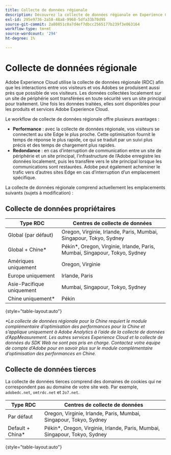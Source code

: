 ```yaml
---
title: Collecte de données régionale
description: Découvrez la collecte de données régionale en Experience Cloud.
exl-id: 295e9736-2a58-48a8-9968-5dfa33b70d95
source-git-commit: 2a80851c0a7d4ef7dbcc2565177b239f3e063164
workflow-type: tm+mt
source-wordcount: '294'
ht-degree: 1%

---
```


# Collecte de données régionale

Adobe Experience Cloud utilise la collecte de données régionale (RDC) afin que les interactions entre vos visiteurs et vos Adobes se produisent aussi près que possible de vos visiteurs. Les données collectées localement sur un site de périphérie sont transférées en toute sécurité vers un site principal pour traitement. Une fois les données traitées, elles sont disponibles pour les produits et services Adobe Experience Cloud.

Le workflow de collecte de données régionale offre plusieurs avantages :

* **Performance** : avec la collecte de données régionale, vos visiteurs se connectent au site Edge le plus proche. Cette optimisation fournit le temps de réponse le plus rapide, ce qui se traduit par un suivi plus précis et des temps de chargement plus rapides.
* **Redondance** : en cas d’interruption de communication entre un site de périphérie et un site principal, l’infrastructure de l’Adobe enregistre les données localement, puis les transfère vers le site principal lorsque les communications sont restaurées. Adobe peut également acheminer le trafic vers d’autres sites Edge en cas d’interruption d’un emplacement spécifique.

La collecte de données régionale comprend actuellement les emplacements suivants (sujets à modification) :

## Collecte de données propriétaires

| Type RDC | Centres de collecte de données |
| --- | --- |
| Global (par défaut) | Oregon, Virginie, Irlande, Paris, Mumbai, Singapour, Tokyo, Sydney |
| Global + Chine* | Pékin*, Oregon, Virginie, Irlande, Paris, Mumbai, Singapour, Tokyo, Sydney |
| Amériques uniquement | Oregon, Virginie |
| Europe uniquement | Irlande, Paris |
| Asie-Pacifique uniquement | Mumbai, Singapour, Tokyo, Sydney |
| Chine uniquement* | Pékin |

{style="table-layout:auto"}

_*La collecte de données régionale pour la Chine requiert le module complémentaire d’optimisation des performances pour la Chine et s’applique uniquement à Adobe Analytics à l’aide de la collecte de données d’AppMeasurement. Les autres services Experience Cloud et la collecte de données du SDK Web ne sont pas pris en charge. Contactez votre équipe de compte d’Adobe pour en savoir plus sur le module complémentaire d’optimisation des performances en Chine._

## Collecte de données tierces

La collecte de données tierces comprend des domaines de cookies qui ne correspondent pas au domaine de votre site web. Par exemple, `adobedc.net`, `omtrdc.net` et `2o7.net`.

| Type RDC | Centres de collecte de données |
| --- | --- |
| Par défaut | Oregon, Virginie, Irlande, Paris, Mumbai, Singapour, Tokyo, Sydney |
| Default + China* | Pékin*, Oregon, Virginie, Irlande, Paris, Mumbai, Singapour, Tokyo, Sydney |

{style="table-layout:auto"}
